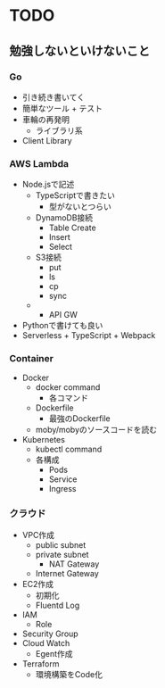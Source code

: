 # TODO

## 勉強しないといけないこと
### Go
- 引き続き書いてく
- 簡単なツール + テスト
- 車輪の再発明
  - ライブラリ系
- Client Library

### AWS Lambda
- Node.jsで記述
  - TypeScriptで書きたい
    - 型がないとつらい
  - DynamoDB接続
    - Table Create
    - Insert
    - Select
  - S3接続
    - put
    - ls
    - cp
    - sync
  - + API GW
- Pythonで書けても良い
- Serverless + TypeScript + Webpack

### Container
- Docker
  - docker command
    - 各コマンド
  - Dockerfile
    - 最強のDockerfile
  - moby/mobyのソースコードを読む
- Kubernetes
  - kubectl command
  - 各構成
    - Pods
    - Service
    - Ingress

### クラウド
- VPC作成
  - public subnet
  - private subnet
    - NAT Gateway
  - Internet Gateway
- EC2作成
  - 初期化
  - Fluentd Log
- IAM
  - Role
- Security Group
- Cloud Watch
  - Egent作成
- Terraform
  - 環境構築をCode化